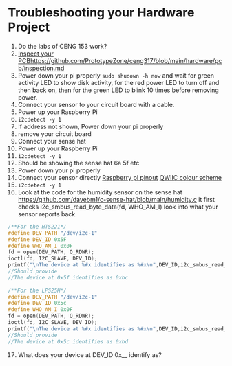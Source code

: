 # Troubleshooting your Hardware Project
1. Do the labs of CENG 153 work?
2. [Inspect your PCB](https://github.com/PrototypeZone/ceng317/blob/main/hardware/pcb/inspection.md)https://github.com/PrototypeZone/ceng317/blob/main/hardware/pcb/inspection.md
3. Power down your pi properly ```sudo shudown -h now``` and wait for green activity LED to show disk activity, for the red power LED to turn off and then back on, then for the green LED to blink 10 times before removing power.
4. Connect your sensor to your circuit board with a cable.
5. Power up your Raspberry Pi
6. ```i2cdetect -y 1```
7. If address not shown, Power down your pi properly
8. remove your circuit board
9. Connect your sense hat
10. Power up your Raspberry Pi
11. ```i2cdetect -y 1```
12. Should be showing the sense hat 6a 5f etc
13. Power down your pi properly
14. Connect your sensor directly [Raspberry pi pinout](https://pinout.xyz/) [QWIIC colour scheme](https://www.sparkfun.com/qwiic#faqs)
15. ```i2cdetect -y 1```
16. Look at the code for the humidity sensor on the sense hat https://github.com/davebm1/c-sense-hat/blob/main/humidity.c it first checks i2c_smbus_read_byte_data(fd, WHO_AM_I) look into what your sensor reports back.
```c
/**For the HTS221*/   
#define DEV_PATH "/dev/i2c-1"   
#define DEV_ID 0x5F   
#define WHO_AM_I 0x0F   
fd = open(DEV_PATH, O_RDWR);
ioctl(fd, I2C_SLAVE, DEV_ID);
printf("\nThe device at %#x identifies as %#x\n",DEV_ID,i2c_smbus_read_byte_data(fd, WHO_AM_I));
//Should provide
//The device at 0x5f identifies as 0xbc
 
/**For the LPS25H*/
#define DEV_PATH "/dev/i2c-1"
#define DEV_ID 0x5c
#define WHO_AM_I 0x0F
fd = open(DEV_PATH, O_RDWR);
ioctl(fd, I2C_SLAVE, DEV_ID);
printf("\nThe device at %#x identifies as %#x\n",DEV_ID,i2c_smbus_read_byte_data(fd, WHO_AM_I));
//Should provide
//The device at 0x5c identifies as 0xbd
```
17. What does your device at DEV_ID 0x__ identify as?
